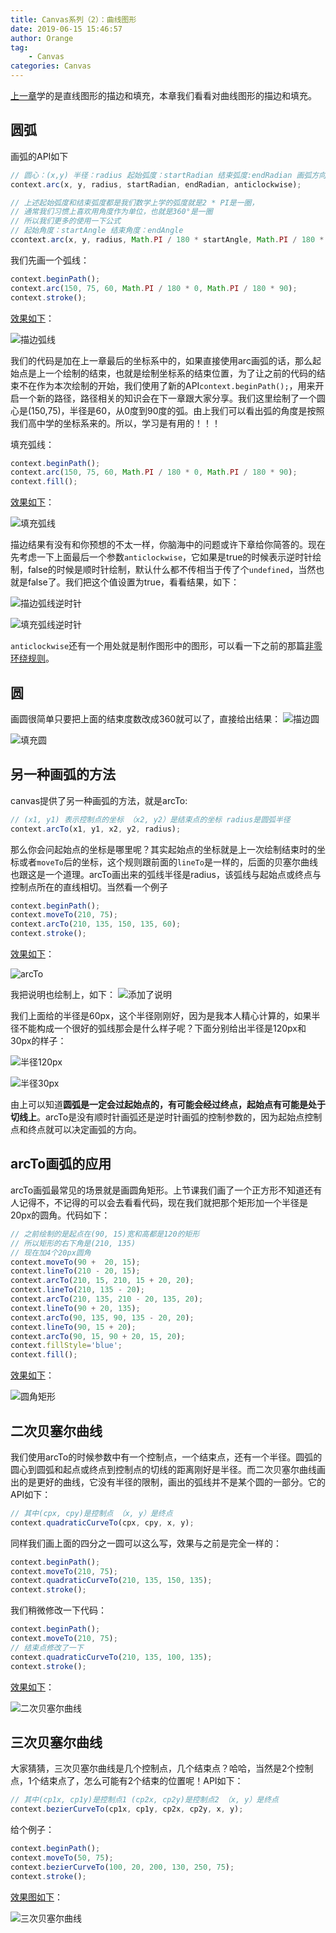 ```yaml
---
title: Canvas系列（2）：曲线图形
date: 2019-06-15 15:46:57
author: Orange
tag:
	- Canvas
categories: Canvas
---
```


[上一章](/2019/06/15/Canvas系列（1）：直线图形/#more)学的是直线图形的描边和填充，本章我们看看对曲线图形的描边和填充。

## 圆弧 ##

画弧的API如下

```JavaScript
// 圆心：(x,y) 半径：radius 起始弧度：startRadian 结束弧度:endRadian 画弧方向：anticlockwise
context.arc(x, y, radius, startRadian, endRadian, anticlockwise);

// 上述起始弧度和结束弧度都是我们数学上学的弧度就是2 * PI是一圈，
// 通常我们习惯上喜欢用角度作为单位，也就是360°是一圈
// 所以我们更多的使用一下公式
// 起始角度：startAngle 结束角度：endAngle
ccontext.arc(x, y, radius, Math.PI / 180 * startAngle, Math.PI / 180 * endAngle, anticlockwise);
```

我们先画一个弧线：

```JavaScript
context.beginPath();
context.arc(150, 75, 60, Math.PI / 180 * 0, Math.PI / 180 * 90);
context.stroke();
```

[效果如下](https://canvas-demo.kai666666.com/02/01.html)：

![描边弧线](1.jpeg)

我们的代码是加在上一章最后的坐标系中的，如果直接使用arc画弧的话，那么起始点是上一个绘制的结束，也就是绘制坐标系的结束位置，为了让之前的代码的结束不在作为本次绘制的开始，我们使用了新的API`context.beginPath();`，用来开启一个新的路径，路径相关的知识会在下一章跟大家分享。我们这里绘制了一个圆心是(150,75)，半径是60，从0度到90度的弧。由上我们可以看出弧的角度是按照我们高中学的坐标系来的。所以，学习是有用的！！！

填充弧线：

```JavaScript
context.beginPath();
context.arc(150, 75, 60, Math.PI / 180 * 0, Math.PI / 180 * 90);
context.fill();
```

[效果如下](https://canvas-demo.kai666666.com/02/02.html)：

![填充弧线](2.jpeg)

描边结果有没有和你预想的不太一样，你脑海中的问题或许下章给你简答的。现在先考虑一下上面最后一个参数`anticlockwise`，它如果是true的时候表示逆时针绘制，false的时候是顺时针绘制，默认什么都不传相当于传了个`undefined`，当然也就是false了。我们把这个值设置为true，看看结果，如下：

![描边弧线逆时针](3.jpeg)

![填充弧线逆时针](4.jpeg)

`anticlockwise`还有一个用处就是制作图形中的图形，可以看一下之前的那篇[非零环绕规则](/2019/04/27/非零环绕规则/#more)。

## 圆 ##

画圆很简单只要把上面的结束度数改成360就可以了，直接给出结果：
![描边圆](5.jpeg)

![填充圆](6.jpeg)

## 另一种画弧的方法 ##

canvas提供了另一种画弧的方法，就是arcTo:

```JavaScript
// (x1, y1) 表示控制点的坐标 （x2, y2）是结束点的坐标 radius是圆弧半径
context.arcTo(x1, y1, x2, y2, radius);
```

那么你会问起始点的坐标是哪里呢？其实起始点的坐标就是上一次绘制结束时的坐标或者`moveTo`后的坐标，这个规则跟前面的`lineTo`是一样的，后面的贝塞尔曲线也跟这是一个道理。arcTo画出来的弧线半径是radius，该弧线与起始点或终点与控制点所在的直线相切。当然看一个例子

```JavaScript
context.beginPath();
context.moveTo(210, 75);
context.arcTo(210, 135, 150, 135, 60);
context.stroke();
```

[效果如下](https://canvas-demo.kai666666.com/02/03.html)：

![arcTo](7.jpeg)

我把说明也绘制上，如下：
![添加了说明](8.jpeg)

我们上面给的半径是60px，这个半径刚刚好，因为是我本人精心计算的，如果半径不能构成一个很好的弧线那会是什么样子呢？下面分别给出半径是120px和30px的样子：

![半径120px](9.jpeg)

![半径30px](10.jpeg)

由上可以知道**圆弧是一定会过起始点的，有可能会经过终点，起始点有可能是处于切线上**。arcTo是没有顺时针画弧还是逆时针画弧的控制参数的，因为起始点控制点和终点就可以决定画弧的方向。

## arcTo画弧的应用 ##

arcTo画弧最常见的场景就是画圆角矩形。上节课我们画了一个正方形不知道还有人记得不，不记得的可以会去看看代码，现在我们就把那个矩形加一个半径是20px的圆角。代码如下：

```JavaScript
// 之前绘制的是起点在(90, 15)宽和高都是120的矩形
// 所以矩形的右下角是(210, 135)
// 现在加4个20px圆角
context.moveTo(90 +  20, 15);
context.lineTo(210 - 20, 15);
context.arcTo(210, 15, 210, 15 + 20, 20);
context.lineTo(210, 135 - 20);
context.arcTo(210, 135, 210 - 20, 135, 20);
context.lineTo(90 + 20, 135);
context.arcTo(90, 135, 90, 135 - 20, 20);
context.lineTo(90, 15 + 20);
context.arcTo(90, 15, 90 + 20, 15, 20);
context.fillStyle='blue';
context.fill();
```

[效果如下](https://canvas-demo.kai666666.com/02/04.html)：

![圆角矩形](11.jpeg)

## 二次贝塞尔曲线 ##

我们使用arcTo的时候参数中有一个控制点，一个结束点，还有一个半径。圆弧的圆心到圆弧和起点或终点到控制点的切线的距离刚好是半径。而二次贝塞尔曲线画出的是更好的曲线，它没有半径的限制，画出的弧线并不是某个圆的一部分。它的API如下：

```JavaScript
// 其中(cpx, cpy)是控制点 （x, y）是终点
context.quadraticCurveTo(cpx, cpy, x, y);
```

同样我们画上面的四分之一圆可以这么写，效果与之前是完全一样的：

```JavaScript
context.beginPath();
context.moveTo(210, 75);
context.quadraticCurveTo(210, 135, 150, 135);
context.stroke();
```

我们稍微修改一下代码：

```JavaScript
context.beginPath();
context.moveTo(210, 75);
// 结束点修改了一下
context.quadraticCurveTo(210, 135, 100, 135);
context.stroke();
```

[效果如下](https://canvas-demo.kai666666.com/02/05.html)：

![二次贝塞尔曲线](12.jpeg)

## 三次贝塞尔曲线 ##

大家猜猜，三次贝塞尔曲线是几个控制点，几个结束点？哈哈，当然是2个控制点，1个结束点了，怎么可能有2个结束的位置呢！API如下：

```JavaScript
// 其中(cp1x, cp1y)是控制点1 (cp2x, cp2y)是控制点2 （x, y）是终点
context.bezierCurveTo(cp1x, cp1y, cp2x, cp2y, x, y);
```

给个例子：

```JavaScript
context.beginPath();
context.moveTo(50, 75);
context.bezierCurveTo(100, 20, 200, 130, 250, 75);
context.stroke();
```

[效果图如下](https://canvas-demo.kai666666.com/02/06.html)：

![三次贝塞尔曲线](13.jpeg)
